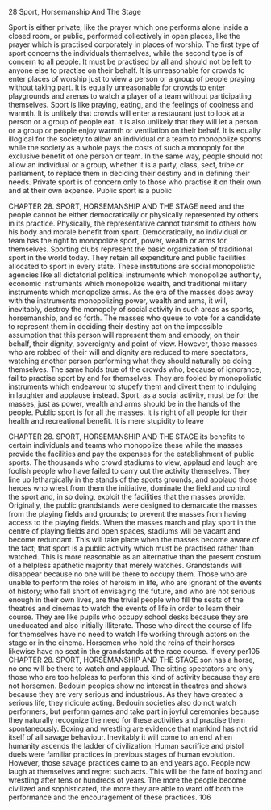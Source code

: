 


28 Sport, Horsemanship And The Stage


Sport is either private, like the prayer which one performs alone
inside a closed room, or public, performed collectively in open
places, like the prayer which is practised corporately in places of
worship. The first type of sport concerns the individuals themselves, while the second type is of concern to all people. It must
be practised by all and should not be left to anyone else to practise on their behalf. It is unreasonable for crowds to enter places
of worship just to view a person or a group of people praying
without taking part. It is equally unreasonable for crowds to enter playgrounds and arenas to watch a player of a team without
participating themselves.
Sport is like praying, eating, and the feelings of coolness and
warmth. It is unlikely that crowds will enter a restaurant just
to look at a person or a group of people eat. It is also unlikely
that they will let a person or a group or people enjoy warmth or
ventilation on their behalf. It is equally illogical for the society
to allow an individual or a team to monopolize sports while the
society as a whole pays the costs of such a monopoly for the
exclusive benefit of one person or team. In the same way, people
should not allow an individual or a group, whether it is a party,
class, sect, tribe or parliament, to replace them in deciding their
destiny and in defining their needs.
Private sport is of concern only to those who practise it on
their own and at their own expense. Public sport is a public

CHAPTER 28. SPORT, HORSEMANSHIP AND THE STAGE
need and the people cannot be either democratically or physically represented by others in its practice. Physically, the representative cannot transmit to others how his body and morale
benefit from sport. Democratically, no individual or team has
the right to monopolize sport, power, wealth or arms for themselves. Sporting clubs represent the basic organization of traditional sport in the world today. They retain all expenditure and
public facilities allocated to sport in every state. These institutions are social monopolistic agencies like all dictatorial political
instruments which monopolize authority, economic instruments
which monopolize wealth, and traditional military instruments
which monopolize arms. As the era of the masses does away
with the instruments monopolizing power, wealth and arms, it
will, inevitably, destroy the monopoly of social activity in such
areas as sports, horsemanship, and so forth. The masses who
queue to vote for a candidate to represent them in deciding
their destiny act on the impossible assumption that this person
will represent them and embody, on their behalf, their dignity,
sovereignty and point of view. However, those masses who are
robbed of their will and dignity are reduced to mere spectators,
watching another person performing what they should naturally
be doing themselves.
The same holds true of the crowds who, because of ignorance,
fail to practise sport by and for themselves. They are fooled
by monopolistic instruments which endeavour to stupefy them
and divert them to indulging in laughter and applause instead.
Sport, as a social activity, must be for the masses, just as power,
wealth and arms should be in the hands of the people.
Public sport is for all the masses. It is right of all people for
their health and recreational benefit. It is mere stupidity to leave

CHAPTER 28. SPORT, HORSEMANSHIP AND THE STAGE
its benefits to certain individuals and teams who monopolize
these while the masses provide the facilities and pay the expenses for the establishment of public sports. The thousands
who crowd stadiums to view, applaud and laugh are foolish
people who have failed to carry out the activity themselves.
They line up lethargically in the stands of the sports grounds,
and applaud those heroes who wrest from them the initiative,
dominate the field and control the sport and, in so doing, exploit the facilities that the masses provide. Originally, the public
grandstands were designed to demarcate the masses from the
playing fields and grounds; to prevent the masses from having
access to the playing fields. When the masses march and play
sport in the centre of playing fields and open spaces, stadiums
will be vacant and become redundant. This will take place when
the masses become aware of the fact; that sport is a public activity which must be practised rather than watched. This is more reasonable as an alternative than the present costum of a helpless apathetic majority that merely watches.
Grandstands will disappear because no one will be there to
occupy them. Those who are unable to perform the roles of heroism in life, who are ignorant of the events of history; who fall short of envisaging the future, and who are not serious enough
in their own lives, are the trivial people who fill the seats of
the theatres and cinemas to watch the events of life in order to
learn their course. They are like pupils who occupy school desks
because they are uneducated and also initially illiterate.
Those who direct the course of life for themselves have no
need to watch life working through actors on the stage or in the
cinema. Horsemen who hold the reins of their horses likewise
have no seat in the grandstands at the race course. If every per105
CHAPTER 28. SPORT, HORSEMANSHIP AND THE STAGE
son has a horse, no one will be there to watch and applaud. The
sitting spectators are only those who are too helpless to perform
this kind of activity because they are not horsemen.
Bedouin peoples show no interest in theatres and shows because they are very serious and industrious. As they have created a serious life, they ridicule acting. Bedouin societies also
do not watch performers, but perform games and take part in
joyful ceremonies because they naturally recognize the need for
these activities and practise them spontaneously.
Boxing and wrestling are evidence that mankind has not rid
itself of all savage behaviour. Inevitably it will come to an end
when humanity ascends the ladder of civilization. Human sacrifice and pistol duels were familiar practices in previous stages
of human evolution. However, those savage practices came to an
end years ago. People now laugh at themselves and regret such
acts. This will be the fate of boxing and wrestling after tens or
hundreds of years. The more the people become civilized and
sophisticated, the more they are able to ward off both the performance and the encouragement of these practices.
106